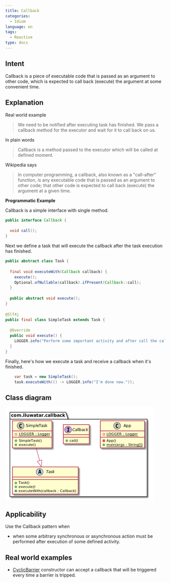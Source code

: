 ```yaml
---
title: Callback
categories:
  - Idiom
language: en
tags:
  - Reactive
type: docs
---
```


## Intent

Callback is a piece of executable code that is passed as an argument to other code, which is 
expected to call back (execute) the argument at some convenient time.

## Explanation

Real world example

> We need to be notified after executing task has finished. We pass a callback method for 
> the executor and wait for it to call back on us.     

In plain words

> Callback is a method passed to the executor which will be called at defined moment. 

Wikipedia says

> In computer programming, a callback, also known as a "call-after" function, is any executable 
> code that is passed as an argument to other code; that other code is expected to call 
> back (execute) the argument at a given time.

**Programmatic Example**

Callback is a simple interface with single method.

```java
public interface Callback {

  void call();
}
```

Next we define a task that will execute the callback after the task execution has finished.

```java
public abstract class Task {

  final void executeWith(Callback callback) {
    execute();
    Optional.ofNullable(callback).ifPresent(Callback::call);
  }

  public abstract void execute();
}

@Slf4j
public final class SimpleTask extends Task {

  @Override
  public void execute() {
    LOGGER.info("Perform some important activity and after call the callback method.");
  }
}
```

Finally, here's how we execute a task and receive a callback when it's finished.

```java
    var task = new SimpleTask();
    task.executeWith(() -> LOGGER.info("I'm done now."));
```

## Class diagram

![alt text](./etc/callback.png "Callback")

## Applicability

Use the Callback pattern when

* when some arbitrary synchronous or asynchronous action must be performed after execution of some defined activity.

## Real world examples

* [CyclicBarrier](http://docs.oracle.com/javase/7/docs/api/java/util/concurrent/CyclicBarrier.html#CyclicBarrier%28int,%20java.lang.Runnable%29) constructor can accept a callback that will be triggered every time a barrier is tripped.
